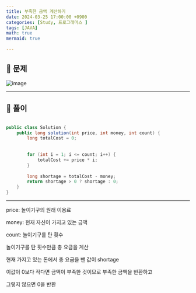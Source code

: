 ```yaml
---
title: 부족한 금액 계산하기
date: 2024-03-25 17:00:00 +0900
categories: [Study, 프로그래머스 ]
tags: [JAVA]
math: true
mermaid: true

---
```

## **📃 문제**

![image](https://github.com/ararp1006/Algorithm/assets/130068083/70e57109-597b-403f-bd4f-a70cf2579076)


<hr>

## **🔨 풀이**

```java

public class Solution {
    public long solution(int price, int money, int count) {
        long totalCost = 0;
        
        
        for (int i = 1; i <= count; i++) {
            totalCost += price * i;
        }
        
        long shortage = totalCost - money;
        return shortage > 0 ? shortage : 0;
    }
}

```

<hr>

price: 놀이기구의 원래 이용료

money: 현재 자신이 가지고 있는 금액

count: 놀이기구를 탄 횟수

놀이기구를 탄 횟수만큼 총 요금을 계산

현재 가지고 있는 돈에서 총 요금을 뺀 값이 shortage

이값이 0보다 작다면 금액이 부족한 것이므로 부족한 금액을 반환하고

그렇지 않으면 0을 반환